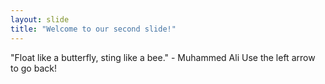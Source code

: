 ```yaml
---
layout: slide
title: "Welcome to our second slide!"
---
```

"Float like a butterfly, sting like a bee." - Muhammed Ali
Use the left arrow to go back!
